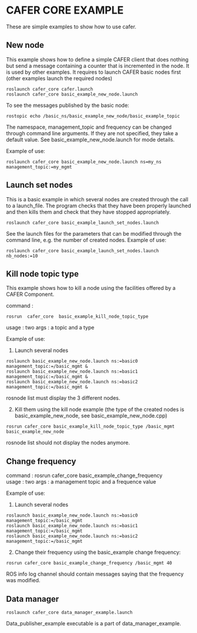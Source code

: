 CAFER CORE EXAMPLE
==================

These are simple examples to show how to use cafer.

New node
--------

This example shows how to define a simple CAFER client that does nothing but send a message containing a counter that is incremented in the node. It is used by other examples. It requires to launch CAFER basic nodes first (other examples launch the required nodes)

```
roslaunch cafer_core cafer.launch
roslaunch cafer_core basic_example_new_node.launch
```

To see the messages published by the basic node:
```
rostopic echo /basic_ns/basic_example_new_node/basic_example_topic
```

The namespace, management_topic and frequency can be changed through command line arguments. If they are not specified, they take a default value. See  basic_example_new_node.launch for mode details.

Example of use:
```
roslaunch cafer_core basic_example_new_node.launch ns=my_ns management_topic:=my_mgmt
```

Launch set nodes
----------------

This is a basic example in which several nodes are created through the call to a launch_file. The program checks that they have been properly launched and then kills them and check that they have stopped appropriately.


```
roslaunch cafer_core basic_example_launch_set_nodes.launch
```

See the launch files for the parameters that can be modified through the command line, e.g. the number of created nodes. Example of use:
```
roslaunch cafer_core basic_example_launch_set_nodes.launch nb_nodes:=10
```



Kill node topic type
--------------------

This example shows how to kill a node using the facilities offered by a CAFER Component.

command :
```
rosrun  cafer_core  basic_example_kill_node_topic_type  
```
usage : two args : a topic and a type

Example of use:
1. Launch several nodes
```
roslaunch basic_example_new_node.launch ns:=basic0 management_topic:=/basic_mgmt &
roslaunch basic_example_new_node.launch ns:=basic1 management_topic:=/basic_mgmt &
roslaunch basic_example_new_node.launch ns:=basic2 management_topic:=/basic_mgmt &
```
rosnode list must display the 3 different nodes.

2. Kill them using the kill node example (the type of the created nodes is basic_example_new_node, see basic_example_new_node.cpp)
```
rosrun cafer_core basic_example_kill_node_topic_type /basic_mgmt basic_example_new_node
```
rosnode list should not display the nodes anymore.

Change frequency
----------------
command : rosrun  cafer_core  basic_example_change_frequency  
usage : two args : a management topic and a frequence value

Example of use:
1. Launch several nodes
```
roslaunch basic_example_new_node.launch ns:=basic0 management_topic:=/basic_mgmt
roslaunch basic_example_new_node.launch ns:=basic1 management_topic:=/basic_mgmt
roslaunch basic_example_new_node.launch ns:=basic2 management_topic:=/basic_mgmt
```
2. Change their frequency using the basic_example change frequency:
```
rosrun cafer_core basic_example_change_frequency /basic_mgmt 40
```

ROS info log channel should contain messages saying that the frequency was modified.



Data manager
------------
```
roslaunch cafer_core data_manager_example.launch
```
Data_publisher_example executable is a part of data_manager_example.
